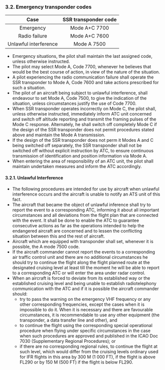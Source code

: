 ### 3.2. **Emergency transponder codes**

|         Case          | SSR transponder code |
| :-------------------: | :------------------: |
|       Emergency       |    Mode A+C 7700     |
|     Radio failure     |    Mode A+C 7600     |
| Unlawful interference |     Mode A 7500      |

- Emergency situations, the pilot shall maintain the last assigned code, unless otherwise instructed.
- The pilot may select Mode A, Code 7700, whenever he believes that would be the best course of action, in view of the nature of the situation.
- A pilot experiencing the radio communication failure shall operate the SSR transponder to Mode A, Code 7600 and take actions prescribed for such a situation.
- The pilot of an aircraft being subject to unlawful interference, shall endeavour to set Mode A, Code 7500, to give the indication of the situation, unless circumstances justify the use of Code 7700. 
- When SSR transponder operates incorrectly on Mode C, the pilot shall, unless otherwise instructed, immediately inform ATC unit concerned and switch off altitude reporting and transmit the framing pulses of  the Mode C response. Alternately, he shall switch off completely Mode C if the design of the SSR transponder does not permit procedures stated above and maintain the Mode A transmission. 
- If the design of  the SSR transponder does not perm it Modes A and C being switched off separately, the  SSR transponder shall not be switched off  without explicit instruction by ATC, to ensure continuous transmission of identification and position information via Mode A.
- When entering the area of responsibility of an ATC unit, the pilot shall maintain undertaken measures and inform the ATC accordingly.

#### 3.2.1. Unlawful Interference

- The following procedures are intended for use by aircraft when unlawful interference occurs and the aircraft is unable to notify an ATS unit of this fact.
- The aircraft that became the object of unlawful inference shall try to report the event to a corresponding ATC, informing it about all important circumstances and all deviations from the flight plan that are connected with the event. It shall be done to enable the ATC to guarantee consecutive actions as far as the operations intended to help the endangered aircraft are concerned and to lessen the conflicting situation between this and the rest of aircraft.
- Aircraft which are equipped with transponder shall set, whenever it is possible, the A mode 7500 code.
- If the aircraft commander cannot report the events to a corresponding air traffic control unit and there are no additional circumstances he should try to continue the flight along the flight planned route at the designated cruising level at least till the moment he will be able to report to a corresponding ATC or will enter the area under radar control.
- When an aircraft is forced to deviate from its established way or the established cruising level and being unable to establish radiotelephony communication with the ATC and if it is possible the aircraft commander should:
  - try to pass the warning on the emergency VHF frequency or any other corresponding frequencies, except the cases when it is impossible to do it. When it is necessary and there are favourable circumstances, it is recommendable to use any other equipment (the transponder, a data transfer line and other), and 
  - to  continue  the  flight  using  the  corresponding  special  operational  procedure  when  flying  under  specific circumstances  in  the  case  when  such  procedures  are  approved  and  published  in  the  ICAO  Doc  7030 (Supplementary Regional Procedures); or
  - if there are no corresponding regional rules, to continue the flight at such level, which would differ from the cruising levels ordinary used for IFR flights in this area by 300 M (1 000 FT), if the flight is above FL290 or by 150 M (500 FT) if the flight is below FL290.
